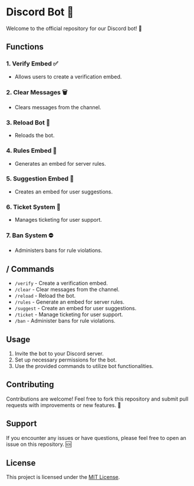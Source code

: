 # Discord Bot 🤖

Welcome to the official repository for our Discord bot! 🚀

## Functions

### 1. Verify Embed ✅
- Allows users to create a verification embed.

### 2. Clear Messages 🗑️
- Clears messages from the channel.

### 3. Reload Bot 🔄
- Reloads the bot.

### 4. Rules Embed 📜
- Generates an embed for server rules.

### 5. Suggestion Embed 📝
- Creates an embed for user suggestions.

### 6. Ticket System 🎫
- Manages ticketing for user support.

### 7. Ban System ⛔
- Administers bans for rule violations.

## / Commands

- `/verify` - Create a verification embed.
- `/clear` - Clear messages from the channel.
- `/reload` - Reload the bot.
- `/rules` - Generate an embed for server rules.
- `/suggest` - Create an embed for user suggestions.
- `/ticket` - Manage ticketing for user support.
- `/ban` - Administer bans for rule violations.

## Usage

1. Invite the bot to your Discord server.
2. Set up necessary permissions for the bot.
3. Use the provided commands to utilize bot functionalities.

## Contributing

Contributions are welcome! Feel free to fork this repository and submit pull requests with improvements or new features. 🎉

## Support

If you encounter any issues or have questions, please feel free to open an issue on this repository. 🆘

## License

This project is licensed under the [MIT License](LICENSE).
